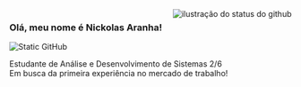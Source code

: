 <img align='right' src="https://github-readme-stats.vercel.app/api?username=iuricode&show_icons=true&title_color=783c00&text_color=af552e&icon_color=783c00&bg_color=f8efd4&cache_seconds=2300" alt="ilustração do status do github">

### Olá, meu nome é Nickolas Aranha!

<img src="https://img.shields.io/static/v1?label=Overview&message=NickolasAranha&color=f8efd4&style=for-the-badge&logo=GitHub" alt="Static GitHub">

<p>Estudante de Análise e Desenvolvimento de Sistemas 2/6<br/> Em busca da primeira experiência no mercado de trabalho! </p>
